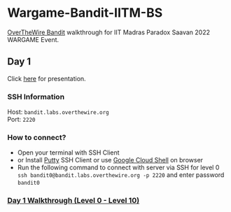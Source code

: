 # Wargame-Bandit-IITM-BS


[OverTheWire Bandit](https://overthewire.org/wargames/bandit/) walkthrough for IIT Madras Paradox Saavan 2022 WARGAME Event.

## Day 1
Click [here](https://www.canva.com/design/DAFJLRsm_18/bt49MdzLO1z22a1dXhx4IQ/view) for presentation.<br>

### SSH Information
Host: `bandit.labs.overthewire.org`<br>
Port: `2220`

### How to connect?
- Open your terminal with SSH Client
- or Install [Putty](https://www.putty.org/) SSH Client or use [Google Cloud Shell](https://shell.cloud.google.com) on browser
- Run the following command to connect with server via SSH for level 0<br>
`ssh bandit0@bandit.labs.overthewire.org -p 2220` and enter password `bandit0`

### [Day 1 Walkthrough (Level 0 - Level 10)](Day1/README.md)